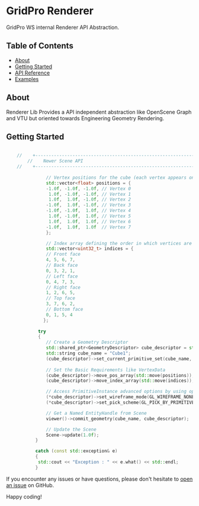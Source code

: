# GridPro Renderer
GridPro WS internal Renderer API Abstraction.

## Table of Contents

- [About](#about)
- [Getting Started](#getting-started)
- [API Reference](#api-reference)
- [Examples](#examples)

## About
Renderer Lib Provides a API independent abstraction like OpenScene Graph and VTU but oriented towards Engineering Geometry Rendering.

## Getting Started
```cpp 

	//    +-----------------------------------------------------------------------------------+
        //    Newer Scene API
	//    +-----------------------------------------------------------------------------------+
	  
               // Vertex positions for the cube (each vertex appears only once)
               std::vector<float> positions = {
               -1.0f, -1.0f, -1.0f, // Vertex 0
                1.0f, -1.0f, -1.0f, // Vertex 1
                1.0f,  1.0f, -1.0f, // Vertex 2
               -1.0f,  1.0f, -1.0f, // Vertex 3
               -1.0f, -1.0f,  1.0f, // Vertex 4
                1.0f, -1.0f,  1.0f, // Vertex 5
                1.0f,  1.0f,  1.0f, // Vertex 6
               -1.0f,  1.0f,  1.0f  // Vertex 7
               };

               // Index array defining the order in which vertices are connected to form quads
               std::vector<uint32_t> indices = {
               // Front face
               4, 5, 6, 7,
               // Back face
               0, 3, 2, 1,
               // Left face
               0, 4, 7, 3,
               // Right face
               1, 2, 6, 5,
               // Top face
               3, 7, 6, 2,
               // Bottom face
               0, 1, 5, 4
              };
              
            try 
            {                 
               // Create a Geometry Descriptor 
               std::shared_ptr<GeometryDescriptor> cube_descriptor = std::make_shared<GeometryDescriptor>();
               std::string cube_name = "Cube1";
               (cube_descriptor)->set_current_primitive_set(cube_name, GL_QUADS);
		
               // Set the Basic Requirements like VertexData 
               (cube_descriptor)->move_pos_array(std::move(positions));
               (cube_descriptor)->move_index_array(std::move(indices));

               // Access PrimitiveInstance advanced options by using operator()-> 
               (*cube_descriptor)->set_wireframe_mode(GL_WIREFRAME_NONE);
               (*cube_descriptor)->set_pick_scheme(GL_PICK_BY_PRIMITIVE);

               // Get a Named EntityHandle from Scene
               viewer()->commit_geometry(cube_name, cube_descriptor);

               // Update the Scene
               Scene->update(1.0f);
           }

           catch (const std::exception& e)
           {	
           	std::cout << "Exception : " << e.what() << std::endl;
           }
```
If you encounter any issues or have questions, please don't hesitate to [open an issue](https://github.com/ksrikar1234/HPS_API_Documentation/issues) on GitHub.

Happy coding!

